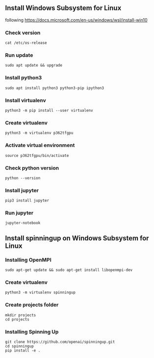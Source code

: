 ## Install Windows Subsystem for Linux 
following https://docs.microsoft.com/en-us/windows/wsl/install-win10

### Check version
```
cat /etc/os-release
```
### Run update
```
sudo apt update && upgrade
```
### Install python3
```
sudo apt install python3 python3-pip ipython3
```
### Install virtualenv
```
python3 -m pip install --user virtualenv
```
### Create virtualenv
```
python3 -m virtualenv p362tfgpu
```
### Activate virtual environment
```
source p362tfgpu/bin/activate
```
### Check python version
```
python --version
```
### Install jupyter
```
pip3 install jupyter
```
### Run jupyter
```
jupyter-notebook
```

## Install spinningup on Windows Subsystem for Linux
### Installing OpenMPI
```
sudo apt-get update && sudo apt-get install libopenmpi-dev
```
### Create virtualenv
```
python3 -m virtualenv spinningup
```
### Create projects folder
```
mkdir projects
cd projects
```
### Installing Spinning Up
```
git clone https://github.com/openai/spinningup.git
cd spinningup
pip install -e .
```

